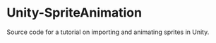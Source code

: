 Unity-SpriteAnimation
=====================

Source code for a tutorial on importing and animating sprites in Unity.
